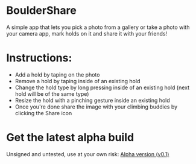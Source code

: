 # BoulderShare

A simple app that lets you pick a photo from a gallery or take a photo with your camera app, mark holds on it and share it with your friends!

# Instructions:
- Add a hold by taping on the photo
- Remove a hold by taping inside of an existing hold
- Change the hold type by long pressing inside of an existing hold (next hold will be of the same type)
- Resize the hold with a pinching gesture inside an existing hold
- Once you're done share the image with your climbing buddies by clicking the Share icon

# Get the latest alpha build
Unsigned and untested, use at your own risk:
[Alpha version (v0.1)] 

[Alpha version (v0.1)]: https://github.com/DarkokraD/BoulderShare/blob/master/beta/com.herak.bouldershare.apk
